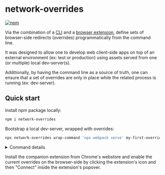 # network-overrides

[![npm](https://img.shields.io/npm/v/network-overrides)](https://www.npmjs.com/package/network-overrides)

Via the combination of a [CLI](./core/README.md) and a [browser extension](./extension/README.md), define sets of browser-side redirects (overrides) programmatically from the command line.

It was designed to allow one to develop web client-side apps on top of an external environment (ex: test or production) using assets served from one (or multiple) local dev-server(s).

Additionally, by having the command line as a source of truth, one can ensure that a set of overrides are only in place while the related process is running (ex: dev-server).

## Quick start

Install npm package locally:

```sh
npm i network-overrides
```

Bootstrap a local dev-server, wrapped with overrides:

```sh
npx network-overrides wrap-command 'npx webpack serve' my-first-override '[{"from":"https://live-cdn\\.com/(.*)","to":"http://localhost:8080/$1"}]' --ensure-backend
```

<details>
  <summary>Command details</summary>

  <p><strong>The command above will</strong></p>
  <ol>
    <li>Ensure that the **Network Overrides** shared backend is running, which in turn will transmit the current overrides to the browser extension when necessary</li>
    <li>Add a single override which redirects assets from `https://live-cdn.com/` to the corresponding path under `http://localhost:8080/`. It belongs to an override set called `my-first-override`</li>
    <li>Run `npx webpack serve` which will bootstrap the local webpack dev-server</li>
    <li>Later, upon exiting, remove the override under `my-first-override`</li>
  </ol>
</details>

Install the companion extension from Chrome's webstore and enable the current overrides on the browser-side by clicking the extension's icon and then "Connect" inside the extension's popover.
